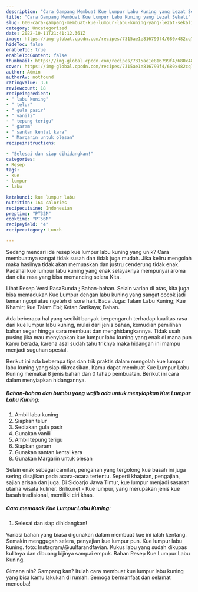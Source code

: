 ```yaml
---
description: "Cara Gampang Membuat Kue Lumpur Labu Kuning yang Lezat Sekali"
title: "Cara Gampang Membuat Kue Lumpur Labu Kuning yang Lezat Sekali"
slug: 600-cara-gampang-membuat-kue-lumpur-labu-kuning-yang-lezat-sekali
category: Uncategorized
date: 2022-10-11T21:41:12.361Z
image: https://img-global.cpcdn.com/recipes/7315ae1e816799f4/680x482cq70/kue-lumpur-labu-kuning-foto-resep-utama.jpg
hideToc: false
enableToc: true
enableTocContent: false
thumbnail: https://img-global.cpcdn.com/recipes/7315ae1e816799f4/680x482cq70/kue-lumpur-labu-kuning-foto-resep-utama.jpg
cover: https://img-global.cpcdn.com/recipes/7315ae1e816799f4/680x482cq70/kue-lumpur-labu-kuning-foto-resep-utama.jpg
author: Admin
authorAv: notfound
ratingvalue: 3.6
reviewcount: 18
recipeingredient:
- " labu kuning"
- " telur"
- " gula pasir"
- " vanili"
- " tepung terigu"
- " garam"
- " santan kental kara"
- " Margarin untuk olesan"
recipeinstructions:

- "Selesai dan siap dihidangkan!"
categories:
- Resep
tags:
- kue
- lumpur
- labu

katakunci: kue lumpur labu 
nutrition: 164 calories
recipecuisine: Indonesian
preptime: "PT32M"
cooktime: "PT56M"
recipeyield: "4"
recipecategory: Lunch

---
```





Sedang mencari ide resep kue lumpur labu kuning yang unik? Cara membuatnya sangat tidak susah dan tidak juga mudah. Jika keliru mengolah maka hasilnya tidak akan memuaskan dan justru cenderung tidak enak. Padahal kue lumpur labu kuning yang enak selayaknya mempunyai aroma dan cita rasa yang bisa memancing selera Kita.





Lihat Resep Versi RasaBunda ; Bahan-bahan. Selain varian di atas, kita juga bisa memadukan Kue Lumpur dengan labu kuning yang sangat cocok jadi teman ngopi atau ngeteh di sore hari. Baca Juga: Talam Labu Kuning; Kue Khamir; Kue Talam Ebi; Ketan Sarikaya; Bahan.

Ada beberapa hal yang sedikit banyak berpengaruh terhadap kualitas rasa dari kue lumpur labu kuning, mulai dari jenis bahan, kemudian pemilihan bahan segar hingga cara membuat dan menghidangkannya. Tidak usah pusing jika mau menyiapkan kue lumpur labu kuning yang enak di mana pun kamu berada, karena asal sudah tahu triknya maka hidangan ini mampu menjadi suguhan spesial.






Berikut ini ada beberapa tips dan trik praktis dalam mengolah kue lumpur labu kuning yang siap dikreasikan. Kamu dapat membuat Kue Lumpur Labu Kuning memakai 8 jenis bahan dan 0 tahap pembuatan. Berikut ini cara dalam menyiapkan hidangannya.

<!--inarticleads1-->

##### Bahan-bahan dan bumbu yang wajib ada untuk menyiapkan Kue Lumpur Labu Kuning:

1. Ambil  labu kuning
1. Siapkan  telur
1. Sediakan  gula pasir
1. Gunakan  vanili
1. Ambil  tepung terigu
1. Siapkan  garam
1. Gunakan  santan kental kara
1. Gunakan  Margarin untuk olesan


Selain enak sebagai camilan, penganan yang tergolong kue basah ini juga sering disajikan pada acara-acara tertentu. Seperti khajatan, pengajian, sajian arisan dan juga. Di Sidoarjo Jawa Timur, kue lumpur menjadi sasaran utama wisata kuliner. Brilio.net - Kue lumpur, yang merupakan jenis kue basah tradisional, memiliki ciri khas. 

<!--inarticleads2-->

##### Cara memasak Kue Lumpur Labu Kuning:


1. Selesai dan siap dihidangkan!

Variasi bahan yang biasa digunakan dalam membuat kue ini ialah kentang. Semakin menggugah selera, penyajian kue lumpur pun. Kue lumpur labu kuning. foto: Instagram/@uulfarandfavian. Kukus labu yang sudah dikupas kulitnya dan dibuang bijinya sampai empuk. Bahan Resep Kue Lumpur Labu Kuning. 

Gimana nih? Gampang kan? Itulah cara membuat kue lumpur labu kuning yang bisa kamu lakukan di rumah. Semoga bermanfaat dan selamat mencoba!
